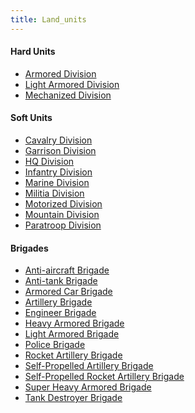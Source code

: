```yaml
---
title: Land_units
---
```

####  Hard Units 

-   [Armored Division](/wiki/Armored_Division "Armored Division")
-   [Light Armored
    Division](/wiki/Light_Armored_Division "Light Armored Division")
-   [Mechanized
    Division](/wiki/Mechanized_Division "Mechanized Division")

####  Soft Units 

-   [Cavalry Division](/wiki/Cavalry_Division "Cavalry Division")
-   [Garrison Division](/wiki/Garrison_Division "Garrison Division")
-   [HQ Division](/wiki/HQ_Division "HQ Division")
-   [Infantry Division](/wiki/Infantry_Division "Infantry Division")
-   [Marine Division](/wiki/Marine_Division "Marine Division")
-   [Militia Division](/wiki/Militia_Division "Militia Division")
-   [Motorized Division](/wiki/Motorized_Division "Motorized Division")
-   [Mountain Division](/wiki/Mountain_Division "Mountain Division")
-   [Paratroop Division](/wiki/Paratroop_Division "Paratroop Division")

####  Brigades 

-   [Anti-aircraft
    Brigade](/wiki/Anti-aircraft_Brigade "Anti-aircraft Brigade")
-   [Anti-tank Brigade](/wiki/Anti-tank_Brigade "Anti-tank Brigade")
-   [Armored Car
    Brigade](/wiki/Armored_Car_Brigade "Armored Car Brigade")
-   [Artillery Brigade](/wiki/Artillery_Brigade "Artillery Brigade")
-   [Engineer Brigade](/wiki/Engineer_Brigade "Engineer Brigade")
-   [Heavy Armored
    Brigade](/wiki/Heavy_Armored_Brigade "Heavy Armored Brigade")
-   [Light Armored
    Brigade](/wiki/Light_Armored_Brigade "Light Armored Brigade")
-   [Police Brigade](/wiki/Police_Brigade "Police Brigade")
-   [Rocket Artillery
    Brigade](/wiki/Rocket_Artillery_Brigade "Rocket Artillery Brigade")
-   [Self-Propelled Artillery
    Brigade](/wiki/Self-Propelled_Artillery_Brigade "Self-Propelled Artillery Brigade")
-   [Self-Propelled Rocket Artillery
    Brigade](/wiki/Self-Propelled_Rocket_Artillery_Brigade "Self-Propelled Rocket Artillery Brigade")
-   [Super Heavy Armored
    Brigade](/wiki/Super_Heavy_Armored_Brigade "Super Heavy Armored Brigade")
-   [Tank Destroyer
    Brigade](/wiki/Tank_Destroyer_Brigade "Tank Destroyer Brigade")

